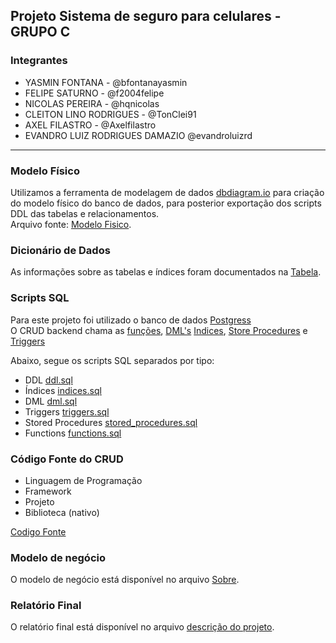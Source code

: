 ## Projeto Sistema de seguro para celulares - GRUPO C

### Integrantes

- YASMIN FONTANA - @bfontanayasmin<br>
- FELIPE SATURNO - @f2004felipe<br>
- NICOLAS PEREIRA - @hqnicolas<br>
- CLEITON LINO RODRIGUES - @TonClei91<br>
- AXEL FILASTRO - @Axelfilastro<br>
- EVANDRO LUIZ RODRIGUES DAMAZIO @evandroluizrd<br>

---

### Modelo Físico
Utilizamos a ferramenta de modelagem de dados [dbdiagram.io](https://dbdiagram.io/) para criação do modelo físico do banco de dados, para posterior exportação dos scripts DDL das tabelas e relacionamentos.<br>
Arquivo fonte: [Modelo Fisico](/docs/fisico.png).<br>

  
### Dicionário de Dados
As informações sobre as tabelas e índices foram documentados na [Tabela](docs/dicionario%20de%20dados%20bd2.xlsx).

### Scripts SQL
Para este projeto foi utilizado o banco de dados [Postgress](docker-compose.yml) <br>
O CRUD backend chama as [funções](src/scripts/functions.sql), [DML's](src/scripts/dml.sql) [Indices](src/scripts/indices.sql), [Store Procedures](src/scripts/stored_procedures.sql) e [Triggers](src/scripts/triggers.sql)

Abaixo, segue os scripts SQL separados por tipo:
+ DDL [ddl.sql](/src/scripts/ddl.sql)
+ Índices [indices.sql](/src/scripts/indices.sql)
+ DML [dml.sql](/src/scripts/dml.sql)
+ Triggers [triggers.sql](/src/scripts/triggers.sql)
+ Stored Procedures [stored_procedures.sql](/src/scripts/stored_procedures.sql)
+ Functions [functions.sql](/src/scripts/functions.sql)

### Código Fonte do CRUD
- Linguagem de Programação <br>
- Framework
- Projeto 
- Biblioteca (nativo)

[Codigo Fonte](fonte/)

### Modelo de negócio
O modelo de negócio está disponível no arquivo [Sobre](docs/BUSINESS.md).

### Relatório Final
O relatório final está disponível no arquivo [descrição do projeto](/docs/ABOUT_PROJECT.md).
